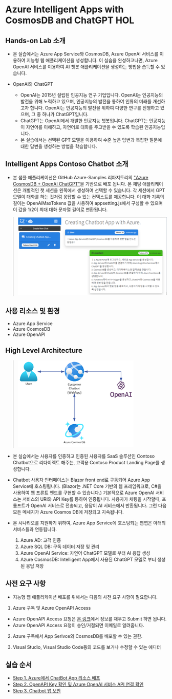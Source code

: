 # Azure Intelligent Apps with CosmosDB and ChatGPT HOL

## Hands-on Lab 소개

* 본 실습에서는 Azure App Service와 CosmosDB, Azure OpenAI 서비스를 이용하여 지능형 웹 애플리케이션을 생성합니다. 이 실습을 완성하고나면, Azure OpenAI 서비스를 이용하여 AI 챗봇 애플리케이션을 생성하는 방법을 습득할 수 있습니다.

* OpenAI와 ChatGPT
  * OpenAI는 2015년 설립된 인공지능 연구 기업입니다. OpenAI는 인공지능의 발전을 위해 노력하고 있으며, 인공지능의 발전을 통하여 인류의 미래를 개선하고자 합니다. OpenAI는 인공지능의 발전을 위하여 다양한 연구를 진행하고 있으며, 그 중 하나가 ChatGPT입니다.
  * ChatGPT는 OpenAI에서 개발한 인공지능 챗봇입니다. ChatGPT는 인공지능이 자연어를 이해하고, 자연어로 대화를 주고받을 수 있도록 학습된 인공지능입니다.
  * 본 실습에서는 선택된 GPT 모델을 이용하여 수준 높은 답변과 복잡한 질문에 대한 답변을 생성하는 방법을 학습합니다.

## Intelligent Apps Contoso Chatbot 소개

* 본 샘플 애플리케이션은 GitHub Azure-Samples 리파지토리의 ["Azure CosmosDB + OpenAI ChatGPT"](https://github.com/Azure-Samples/cosmosdb-chatgpt)을 기반으로 배포 됩니다. 본 채팅 애플리케이션은 개별적인 챗 세션을 왼쪽에서 생성하여 선택할 수 있습니다. 각 세션에서 GPT 모델이 대화를 하는 것처럼 응답할 수 있는 컨텍스트를 제공합니다. 이 대화 기록의 길이는 OpenAiMaxTokens 값을 사용하여 appsetting.js에서 구성할 수 있으며 이 값을 1/2이 최대 대화 문자열 길이로 변환됩니다.

> <img src="./images/ChatbotScreen.png" width="520"/>

## 사용 리소스 및 환경
  * Azure App Service
  * Azure CosmosDB
  * Azure OpenAPI

## High Level Architecture
> <img src="./images/Chatbot Architecture.png" width="360"/>

  * 본 실습에서는 사용자를 인증하고 인증된 사용자를 SaaS 솔루션인 Contoso Chatbot으로 리다이렉트 해주는, 고객용 Contoso Product Landing Page를 생성합니다.

  * Chatbot 사용자 인터페이스는 Blazor front end로 구동되어 Azure App Service에 호스팅됩니다. (Blazor는 .NET Core 기반의 웹 프레임워크로, C#을 사용하여 웹 프론트 엔드를 구현할 수 있습니다.) 기본적으로 Azure OpenAI 서비스는 서비스의 URI와 API Key를 통하여 인증됩니다. 사용자가 채팅을 시작할때, 프롬프트가 OpenAI 서비스로 전송되고, 응답이 AI 서비스에서 반환됩니다. 그런 다음 모든 메세지가 Azure Cosmos DB에 저장되고 지속됩니다.

  * 본 시나리오를 지원하기 위하여, Azure App Service에 호스팅되는 웹앱은 아래의 서비스들과 연동됩니다.

    1. Azure AD: 고객 인증
    2. Azure SQL DB: 구독 데이터 저장 및 관리
    3. Azure OpenAI Service: 자연어 ChatGPT 모델로 부터 AI 응답 생성
    4. Azure CosmosDB: Intelligent App에서 사용된 ChatGPT 모델로 부터 생성된 응답 저장

## 사전 요구 사항

* 지능형 웹 애플리케이션 배포를 위해서는 다음의 사전 요구 사항이 필요합니다.

1. Azure 구독 및 Azure OpenAPI Access

  * Azure OpenAPI Access 요청은 [본 링크](https://customervoice.microsoft.com/Pages/ResponsePage.aspx?id=v4j5cvGGr0GRqy180BHbR7en2Ais5pxKtso_Pz4b1_xUOFA5Qk1UWDRBMjg0WFhPMkIzTzhKQ1dWNyQlQCN0PWcu)에서 정보를 채우고 Submit 하면 됩니다.
  * Azure OpenAPI Access 요청이 승인/거절되면 이메일로 알려줍니다.

2. Azure 구독에서 App Serivce와 CosmosDB를 배포할 수 있는 권한.

3. Visual Studio, Visual Studio Code등의 코드를 보거나 수정할 수 있는 에디터

## 실습 순서

* [Step 1. Azure에서 ChatBot App 리소스 배포](https://github.com/jeongaelee/ChatbotAppHOL/blob/master/step01.md)
* [Step 2. OpenAPI Key 확인 및 Azure OpenAI 서비스 API 연결 확인](https://github.com/jeongaelee/ChatbotAppHOL/blob/master/step02.md)
* [Step 3. Chatbot 앱 보안](https://github.com/jeongaelee/ChatbotAppHOL/blob/master/step03.md)
